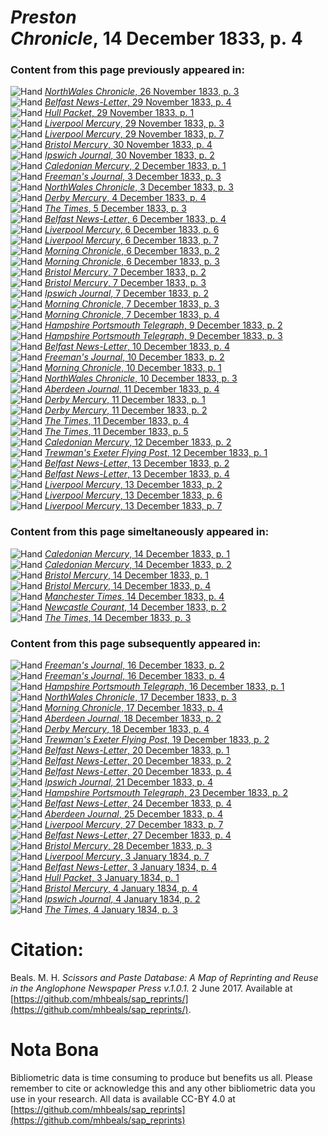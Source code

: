 # *Preston Chronicle*, 14 December 1833, p. 4  
  
### Content from this page previously appeared in:  
![Hand](http://scissorsandpaste.net/wp-content/uploads/2017/06/smallhandpointer.png) [*NorthWales Chronicle*, 26 November 1833, p. 3](https://mhbeals.github.io/sap_html/NorthWales-Chronicle/NorthWales-Chronicle-26-November-1833-p-3)  
![Hand](http://scissorsandpaste.net/wp-content/uploads/2017/06/smallhandpointer.png) [*Belfast News-Letter*, 29 November 1833, p. 4](https://mhbeals.github.io/sap_html/Belfast-News-Letter/Belfast-News-Letter-29-November-1833-p-4)  
![Hand](http://scissorsandpaste.net/wp-content/uploads/2017/06/smallhandpointer.png) [*Hull Packet*, 29 November 1833, p. 1](https://mhbeals.github.io/sap_html/Hull-Packet/Hull-Packet-29-November-1833-p-1)  
![Hand](http://scissorsandpaste.net/wp-content/uploads/2017/06/smallhandpointer.png) [*Liverpool Mercury*, 29 November 1833, p. 3](https://mhbeals.github.io/sap_html/Liverpool-Mercury/Liverpool-Mercury-29-November-1833-p-3)  
![Hand](http://scissorsandpaste.net/wp-content/uploads/2017/06/smallhandpointer.png) [*Liverpool Mercury*, 29 November 1833, p. 7](https://mhbeals.github.io/sap_html/Liverpool-Mercury/Liverpool-Mercury-29-November-1833-p-7)  
![Hand](http://scissorsandpaste.net/wp-content/uploads/2017/06/smallhandpointer.png) [*Bristol Mercury*, 30 November 1833, p. 4](https://mhbeals.github.io/sap_html/Bristol-Mercury/Bristol-Mercury-30-November-1833-p-4)  
![Hand](http://scissorsandpaste.net/wp-content/uploads/2017/06/smallhandpointer.png) [*Ipswich Journal*, 30 November 1833, p. 2](https://mhbeals.github.io/sap_html/Ipswich-Journal/Ipswich-Journal-30-November-1833-p-2)  
![Hand](http://scissorsandpaste.net/wp-content/uploads/2017/06/smallhandpointer.png) [*Caledonian Mercury*, 2 December 1833, p. 1](https://mhbeals.github.io/sap_html/Caledonian-Mercury/Caledonian-Mercury-2-December-1833-p-1)  
![Hand](http://scissorsandpaste.net/wp-content/uploads/2017/06/smallhandpointer.png) [*Freeman's Journal*, 3 December 1833, p. 3](https://mhbeals.github.io/sap_html/Freeman's-Journal/Freeman's-Journal-3-December-1833-p-3)  
![Hand](http://scissorsandpaste.net/wp-content/uploads/2017/06/smallhandpointer.png) [*NorthWales Chronicle*, 3 December 1833, p. 3](https://mhbeals.github.io/sap_html/NorthWales-Chronicle/NorthWales-Chronicle-3-December-1833-p-3)  
![Hand](http://scissorsandpaste.net/wp-content/uploads/2017/06/smallhandpointer.png) [*Derby Mercury*, 4 December 1833, p. 4](https://mhbeals.github.io/sap_html/Derby-Mercury/Derby-Mercury-4-December-1833-p-4)  
![Hand](http://scissorsandpaste.net/wp-content/uploads/2017/06/smallhandpointer.png) [*The Times*, 5 December 1833, p. 3](https://mhbeals.github.io/sap_html/The-Times/The-Times-5-December-1833-p-3)  
![Hand](http://scissorsandpaste.net/wp-content/uploads/2017/06/smallhandpointer.png) [*Belfast News-Letter*, 6 December 1833, p. 4](https://mhbeals.github.io/sap_html/Belfast-News-Letter/Belfast-News-Letter-6-December-1833-p-4)  
![Hand](http://scissorsandpaste.net/wp-content/uploads/2017/06/smallhandpointer.png) [*Liverpool Mercury*, 6 December 1833, p. 6](https://mhbeals.github.io/sap_html/Liverpool-Mercury/Liverpool-Mercury-6-December-1833-p-6)  
![Hand](http://scissorsandpaste.net/wp-content/uploads/2017/06/smallhandpointer.png) [*Liverpool Mercury*, 6 December 1833, p. 7](https://mhbeals.github.io/sap_html/Liverpool-Mercury/Liverpool-Mercury-6-December-1833-p-7)  
![Hand](http://scissorsandpaste.net/wp-content/uploads/2017/06/smallhandpointer.png) [*Morning Chronicle*, 6 December 1833, p. 2](https://mhbeals.github.io/sap_html/Morning-Chronicle/Morning-Chronicle-6-December-1833-p-2)  
![Hand](http://scissorsandpaste.net/wp-content/uploads/2017/06/smallhandpointer.png) [*Morning Chronicle*, 6 December 1833, p. 3](https://mhbeals.github.io/sap_html/Morning-Chronicle/Morning-Chronicle-6-December-1833-p-3)  
![Hand](http://scissorsandpaste.net/wp-content/uploads/2017/06/smallhandpointer.png) [*Bristol Mercury*, 7 December 1833, p. 2](https://mhbeals.github.io/sap_html/Bristol-Mercury/Bristol-Mercury-7-December-1833-p-2)  
![Hand](http://scissorsandpaste.net/wp-content/uploads/2017/06/smallhandpointer.png) [*Bristol Mercury*, 7 December 1833, p. 3](https://mhbeals.github.io/sap_html/Bristol-Mercury/Bristol-Mercury-7-December-1833-p-3)  
![Hand](http://scissorsandpaste.net/wp-content/uploads/2017/06/smallhandpointer.png) [*Ipswich Journal*, 7 December 1833, p. 2](https://mhbeals.github.io/sap_html/Ipswich-Journal/Ipswich-Journal-7-December-1833-p-2)  
![Hand](http://scissorsandpaste.net/wp-content/uploads/2017/06/smallhandpointer.png) [*Morning Chronicle*, 7 December 1833, p. 3](https://mhbeals.github.io/sap_html/Morning-Chronicle/Morning-Chronicle-7-December-1833-p-3)  
![Hand](http://scissorsandpaste.net/wp-content/uploads/2017/06/smallhandpointer.png) [*Morning Chronicle*, 7 December 1833, p. 4](https://mhbeals.github.io/sap_html/Morning-Chronicle/Morning-Chronicle-7-December-1833-p-4)  
![Hand](http://scissorsandpaste.net/wp-content/uploads/2017/06/smallhandpointer.png) [*Hampshire Portsmouth Telegraph*, 9 December 1833, p. 2](https://mhbeals.github.io/sap_html/Hampshire-Portsmouth-Telegraph/Hampshire-Portsmouth-Telegraph-9-December-1833-p-2)  
![Hand](http://scissorsandpaste.net/wp-content/uploads/2017/06/smallhandpointer.png) [*Hampshire Portsmouth Telegraph*, 9 December 1833, p. 3](https://mhbeals.github.io/sap_html/Hampshire-Portsmouth-Telegraph/Hampshire-Portsmouth-Telegraph-9-December-1833-p-3)  
![Hand](http://scissorsandpaste.net/wp-content/uploads/2017/06/smallhandpointer.png) [*Belfast News-Letter*, 10 December 1833, p. 4](https://mhbeals.github.io/sap_html/Belfast-News-Letter/Belfast-News-Letter-10-December-1833-p-4)  
![Hand](http://scissorsandpaste.net/wp-content/uploads/2017/06/smallhandpointer.png) [*Freeman's Journal*, 10 December 1833, p. 2](https://mhbeals.github.io/sap_html/Freeman's-Journal/Freeman's-Journal-10-December-1833-p-2)  
![Hand](http://scissorsandpaste.net/wp-content/uploads/2017/06/smallhandpointer.png) [*Morning Chronicle*, 10 December 1833, p. 1](https://mhbeals.github.io/sap_html/Morning-Chronicle/Morning-Chronicle-10-December-1833-p-1)  
![Hand](http://scissorsandpaste.net/wp-content/uploads/2017/06/smallhandpointer.png) [*NorthWales Chronicle*, 10 December 1833, p. 3](https://mhbeals.github.io/sap_html/NorthWales-Chronicle/NorthWales-Chronicle-10-December-1833-p-3)  
![Hand](http://scissorsandpaste.net/wp-content/uploads/2017/06/smallhandpointer.png) [*Aberdeen Journal*, 11 December 1833, p. 4](https://mhbeals.github.io/sap_html/Aberdeen-Journal/Aberdeen-Journal-11-December-1833-p-4)  
![Hand](http://scissorsandpaste.net/wp-content/uploads/2017/06/smallhandpointer.png) [*Derby Mercury*, 11 December 1833, p. 1](https://mhbeals.github.io/sap_html/Derby-Mercury/Derby-Mercury-11-December-1833-p-1)  
![Hand](http://scissorsandpaste.net/wp-content/uploads/2017/06/smallhandpointer.png) [*Derby Mercury*, 11 December 1833, p. 2](https://mhbeals.github.io/sap_html/Derby-Mercury/Derby-Mercury-11-December-1833-p-2)  
![Hand](http://scissorsandpaste.net/wp-content/uploads/2017/06/smallhandpointer.png) [*The Times*, 11 December 1833, p. 4](https://mhbeals.github.io/sap_html/The-Times/The-Times-11-December-1833-p-4)  
![Hand](http://scissorsandpaste.net/wp-content/uploads/2017/06/smallhandpointer.png) [*The Times*, 11 December 1833, p. 5](https://mhbeals.github.io/sap_html/The-Times/The-Times-11-December-1833-p-5)  
![Hand](http://scissorsandpaste.net/wp-content/uploads/2017/06/smallhandpointer.png) [*Caledonian Mercury*, 12 December 1833, p. 2](https://mhbeals.github.io/sap_html/Caledonian-Mercury/Caledonian-Mercury-12-December-1833-p-2)  
![Hand](http://scissorsandpaste.net/wp-content/uploads/2017/06/smallhandpointer.png) [*Trewman's Exeter Flying Post*, 12 December 1833, p. 1](https://mhbeals.github.io/sap_html/Trewman's-Exeter-Flying-Post/Trewman's-Exeter-Flying-Post-12-December-1833-p-1)  
![Hand](http://scissorsandpaste.net/wp-content/uploads/2017/06/smallhandpointer.png) [*Belfast News-Letter*, 13 December 1833, p. 2](https://mhbeals.github.io/sap_html/Belfast-News-Letter/Belfast-News-Letter-13-December-1833-p-2)  
![Hand](http://scissorsandpaste.net/wp-content/uploads/2017/06/smallhandpointer.png) [*Belfast News-Letter*, 13 December 1833, p. 4](https://mhbeals.github.io/sap_html/Belfast-News-Letter/Belfast-News-Letter-13-December-1833-p-4)  
![Hand](http://scissorsandpaste.net/wp-content/uploads/2017/06/smallhandpointer.png) [*Liverpool Mercury*, 13 December 1833, p. 2](https://mhbeals.github.io/sap_html/Liverpool-Mercury/Liverpool-Mercury-13-December-1833-p-2)  
![Hand](http://scissorsandpaste.net/wp-content/uploads/2017/06/smallhandpointer.png) [*Liverpool Mercury*, 13 December 1833, p. 6](https://mhbeals.github.io/sap_html/Liverpool-Mercury/Liverpool-Mercury-13-December-1833-p-6)  
![Hand](http://scissorsandpaste.net/wp-content/uploads/2017/06/smallhandpointer.png) [*Liverpool Mercury*, 13 December 1833, p. 7](https://mhbeals.github.io/sap_html/Liverpool-Mercury/Liverpool-Mercury-13-December-1833-p-7)  
  
### Content from this page simeltaneously appeared in:  
![Hand](http://scissorsandpaste.net/wp-content/uploads/2017/06/smallhandpointer.png) [*Caledonian Mercury*, 14 December 1833, p. 1](https://mhbeals.github.io/sap_html/Caledonian-Mercury/Caledonian-Mercury-14-December-1833-p-1)  
![Hand](http://scissorsandpaste.net/wp-content/uploads/2017/06/smallhandpointer.png) [*Caledonian Mercury*, 14 December 1833, p. 2](https://mhbeals.github.io/sap_html/Caledonian-Mercury/Caledonian-Mercury-14-December-1833-p-2)  
![Hand](http://scissorsandpaste.net/wp-content/uploads/2017/06/smallhandpointer.png) [*Bristol Mercury*, 14 December 1833, p. 1](https://mhbeals.github.io/sap_html/Bristol-Mercury/Bristol-Mercury-14-December-1833-p-1)  
![Hand](http://scissorsandpaste.net/wp-content/uploads/2017/06/smallhandpointer.png) [*Bristol Mercury*, 14 December 1833, p. 4](https://mhbeals.github.io/sap_html/Bristol-Mercury/Bristol-Mercury-14-December-1833-p-4)  
![Hand](http://scissorsandpaste.net/wp-content/uploads/2017/06/smallhandpointer.png) [*Manchester Times*, 14 December 1833, p. 4](https://mhbeals.github.io/sap_html/Manchester-Times/Manchester-Times-14-December-1833-p-4)  
![Hand](http://scissorsandpaste.net/wp-content/uploads/2017/06/smallhandpointer.png) [*Newcastle Courant*, 14 December 1833, p. 2](https://mhbeals.github.io/sap_html/Newcastle-Courant/Newcastle-Courant-14-December-1833-p-2)  
![Hand](http://scissorsandpaste.net/wp-content/uploads/2017/06/smallhandpointer.png) [*The Times*, 14 December 1833, p. 3](https://mhbeals.github.io/sap_html/The-Times/The-Times-14-December-1833-p-3)  
  
### Content from this page subsequently appeared in:  
![Hand](http://scissorsandpaste.net/wp-content/uploads/2017/06/smallhandpointer.png) [*Freeman's Journal*, 16 December 1833, p. 2](https://mhbeals.github.io/sap_html/Freeman's-Journal/Freeman's-Journal-16-December-1833-p-2)  
![Hand](http://scissorsandpaste.net/wp-content/uploads/2017/06/smallhandpointer.png) [*Freeman's Journal*, 16 December 1833, p. 4](https://mhbeals.github.io/sap_html/Freeman's-Journal/Freeman's-Journal-16-December-1833-p-4)  
![Hand](http://scissorsandpaste.net/wp-content/uploads/2017/06/smallhandpointer.png) [*Hampshire Portsmouth Telegraph*, 16 December 1833, p. 1](https://mhbeals.github.io/sap_html/Hampshire-Portsmouth-Telegraph/Hampshire-Portsmouth-Telegraph-16-December-1833-p-1)  
![Hand](http://scissorsandpaste.net/wp-content/uploads/2017/06/smallhandpointer.png) [*NorthWales Chronicle*, 17 December 1833, p. 3](https://mhbeals.github.io/sap_html/NorthWales-Chronicle/NorthWales-Chronicle-17-December-1833-p-3)  
![Hand](http://scissorsandpaste.net/wp-content/uploads/2017/06/smallhandpointer.png) [*Morning Chronicle*, 17 December 1833, p. 4](https://mhbeals.github.io/sap_html/Morning-Chronicle/Morning-Chronicle-17-December-1833-p-4)  
![Hand](http://scissorsandpaste.net/wp-content/uploads/2017/06/smallhandpointer.png) [*Aberdeen Journal*, 18 December 1833, p. 2](https://mhbeals.github.io/sap_html/Aberdeen-Journal/Aberdeen-Journal-18-December-1833-p-2)  
![Hand](http://scissorsandpaste.net/wp-content/uploads/2017/06/smallhandpointer.png) [*Derby Mercury*, 18 December 1833, p. 4](https://mhbeals.github.io/sap_html/Derby-Mercury/Derby-Mercury-18-December-1833-p-4)  
![Hand](http://scissorsandpaste.net/wp-content/uploads/2017/06/smallhandpointer.png) [*Trewman's Exeter Flying Post*, 19 December 1833, p. 2](https://mhbeals.github.io/sap_html/Trewman's-Exeter-Flying-Post/Trewman's-Exeter-Flying-Post-19-December-1833-p-2)  
![Hand](http://scissorsandpaste.net/wp-content/uploads/2017/06/smallhandpointer.png) [*Belfast News-Letter*, 20 December 1833, p. 1](https://mhbeals.github.io/sap_html/Belfast-News-Letter/Belfast-News-Letter-20-December-1833-p-1)  
![Hand](http://scissorsandpaste.net/wp-content/uploads/2017/06/smallhandpointer.png) [*Belfast News-Letter*, 20 December 1833, p. 2](https://mhbeals.github.io/sap_html/Belfast-News-Letter/Belfast-News-Letter-20-December-1833-p-2)  
![Hand](http://scissorsandpaste.net/wp-content/uploads/2017/06/smallhandpointer.png) [*Belfast News-Letter*, 20 December 1833, p. 4](https://mhbeals.github.io/sap_html/Belfast-News-Letter/Belfast-News-Letter-20-December-1833-p-4)  
![Hand](http://scissorsandpaste.net/wp-content/uploads/2017/06/smallhandpointer.png) [*Ipswich Journal*, 21 December 1833, p. 4](https://mhbeals.github.io/sap_html/Ipswich-Journal/Ipswich-Journal-21-December-1833-p-4)  
![Hand](http://scissorsandpaste.net/wp-content/uploads/2017/06/smallhandpointer.png) [*Hampshire Portsmouth Telegraph*, 23 December 1833, p. 2](https://mhbeals.github.io/sap_html/Hampshire-Portsmouth-Telegraph/Hampshire-Portsmouth-Telegraph-23-December-1833-p-2)  
![Hand](http://scissorsandpaste.net/wp-content/uploads/2017/06/smallhandpointer.png) [*Belfast News-Letter*, 24 December 1833, p. 4](https://mhbeals.github.io/sap_html/Belfast-News-Letter/Belfast-News-Letter-24-December-1833-p-4)  
![Hand](http://scissorsandpaste.net/wp-content/uploads/2017/06/smallhandpointer.png) [*Aberdeen Journal*, 25 December 1833, p. 4](https://mhbeals.github.io/sap_html/Aberdeen-Journal/Aberdeen-Journal-25-December-1833-p-4)  
![Hand](http://scissorsandpaste.net/wp-content/uploads/2017/06/smallhandpointer.png) [*Liverpool Mercury*, 27 December 1833, p. 7](https://mhbeals.github.io/sap_html/Liverpool-Mercury/Liverpool-Mercury-27-December-1833-p-7)  
![Hand](http://scissorsandpaste.net/wp-content/uploads/2017/06/smallhandpointer.png) [*Belfast News-Letter*, 27 December 1833, p. 4](https://mhbeals.github.io/sap_html/Belfast-News-Letter/Belfast-News-Letter-27-December-1833-p-4)  
![Hand](http://scissorsandpaste.net/wp-content/uploads/2017/06/smallhandpointer.png) [*Bristol Mercury*, 28 December 1833, p. 3](https://mhbeals.github.io/sap_html/Bristol-Mercury/Bristol-Mercury-28-December-1833-p-3)  
![Hand](http://scissorsandpaste.net/wp-content/uploads/2017/06/smallhandpointer.png) [*Liverpool Mercury*, 3 January 1834, p. 7](https://mhbeals.github.io/sap_html/Liverpool-Mercury/Liverpool-Mercury-3-January-1834-p-7)  
![Hand](http://scissorsandpaste.net/wp-content/uploads/2017/06/smallhandpointer.png) [*Belfast News-Letter*, 3 January 1834, p. 4](https://mhbeals.github.io/sap_html/Belfast-News-Letter/Belfast-News-Letter-3-January-1834-p-4)  
![Hand](http://scissorsandpaste.net/wp-content/uploads/2017/06/smallhandpointer.png) [*Hull Packet*, 3 January 1834, p. 1](https://mhbeals.github.io/sap_html/Hull-Packet/Hull-Packet-3-January-1834-p-1)  
![Hand](http://scissorsandpaste.net/wp-content/uploads/2017/06/smallhandpointer.png) [*Bristol Mercury*, 4 January 1834, p. 4](https://mhbeals.github.io/sap_html/Bristol-Mercury/Bristol-Mercury-4-January-1834-p-4)  
![Hand](http://scissorsandpaste.net/wp-content/uploads/2017/06/smallhandpointer.png) [*Ipswich Journal*, 4 January 1834, p. 2](https://mhbeals.github.io/sap_html/Ipswich-Journal/Ipswich-Journal-4-January-1834-p-2)  
![Hand](http://scissorsandpaste.net/wp-content/uploads/2017/06/smallhandpointer.png) [*The Times*, 4 January 1834, p. 3](https://mhbeals.github.io/sap_html/The-Times/The-Times-4-January-1834-p-3)  


# Citation: 

Beals. M. H. *Scissors and Paste Database: A Map of Reprinting and Reuse in the Anglophone Newspaper Press v.1.0.1.* 2 June 2017. Available at [https://github.com/mhbeals/sap_reprints/](https://github.com/mhbeals/sap_reprints/). 

# Nota Bona

Bibliometric data is time consuming to produce but benefits us all. Please remember to cite or acknowledge this and any other bibliometric data you use in your research. All data is available CC-BY 4.0 at [https://github.com/mhbeals/sap_reprints](https://github.com/mhbeals/sap_reprints)